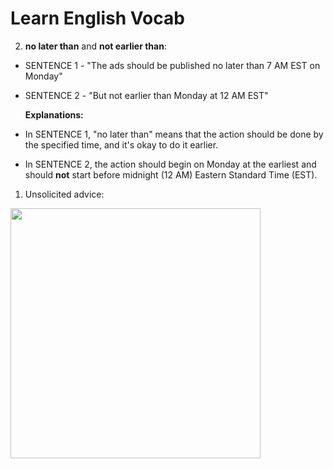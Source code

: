 # Learn English Vocab

2. **no later than** and **not earlier than**:

  - SENTENCE 1 - "The ads should be published no later than 7 AM EST on Monday"
  - SENTENCE 2 - "But not earlier than Monday at 12 AM EST"

    **Explanations:**

  - In SENTENCE 1, "no later than" means that the action should be done by the specified time, and it's okay to do it earlier.
  - In SENTENCE 2, the action should begin on Monday at the earliest and should **not** start before midnight (12 AM) Eastern Standard Time (EST).

1. Unsolicited advice:

<img src="https://github.com/sahilrajput03/sahilrajput03/assets/31458531/d72147bf-3bc6-4004-bbb5-e901e9765868" width="400" />

